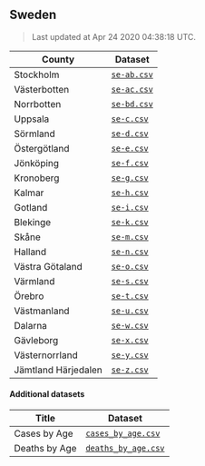 ## Sweden

> Last updated at Apr 24 2020 04:38:18 UTC.


| County | Dataset |
| ------ | ------- |
| Stockholm | [`se-ab.csv`](se-ab.csv) |
| Västerbotten | [`se-ac.csv`](se-ac.csv) |
| Norrbotten | [`se-bd.csv`](se-bd.csv) |
| Uppsala | [`se-c.csv`](se-c.csv) |
| Sörmland | [`se-d.csv`](se-d.csv) |
| Östergötland | [`se-e.csv`](se-e.csv) |
| Jönköping | [`se-f.csv`](se-f.csv) |
| Kronoberg | [`se-g.csv`](se-g.csv) |
| Kalmar | [`se-h.csv`](se-h.csv) |
| Gotland | [`se-i.csv`](se-i.csv) |
| Blekinge | [`se-k.csv`](se-k.csv) |
| Skåne | [`se-m.csv`](se-m.csv) |
| Halland | [`se-n.csv`](se-n.csv) |
| Västra Götaland | [`se-o.csv`](se-o.csv) |
| Värmland | [`se-s.csv`](se-s.csv) |
| Örebro | [`se-t.csv`](se-t.csv) |
| Västmanland | [`se-u.csv`](se-u.csv) |
| Dalarna | [`se-w.csv`](se-w.csv) |
| Gävleborg | [`se-x.csv`](se-x.csv) |
| Västernorrland | [`se-y.csv`](se-y.csv) |
| Jämtland Härjedalen | [`se-z.csv`](se-z.csv) |

#### Additional datasets

| Title | Dataset |
| ----- | ------- |
| Cases by Age | [`cases_by_age.csv`](additional/cases_by_age.csv) |
| Deaths by Age | [`deaths_by_age.csv`](additional/deaths_by_age.csv) |

